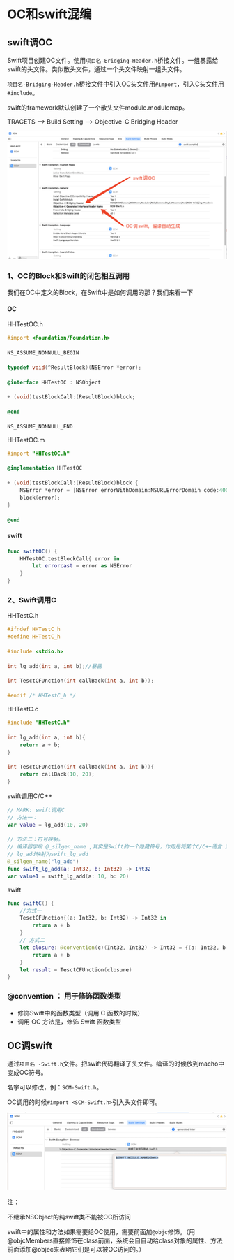 # OC和swift混编

## swift调OC

Swift项目创建OC文件。使用`项目名-Bridging-Header.h`桥接文件。一组暴露给swift的头文件。类似散头文件，通过一个头文件映射一组头文件。

`项目名-Bridging-Header.h`桥接文件中引入OC头文件用`#import`，引入C头文件用`#include`。

swift的framework默认创建了一个散头文件module.modulemap。

TRAGETS --> Build Setting --> Objective-C Bridging Header

![image-20221228171453313](OC和Swift混编.assets/image-20221228171453313.png)

### 1、OC的Block和Swift的闭包相互调用 

我们在OC中定义的Block，在Swift中是如何调用的那？我们来看一下 

#### OC

HHTestOC.h

```objective-c
#import <Foundation/Foundation.h>

NS_ASSUME_NONNULL_BEGIN

typedef void(^ResultBlock)(NSError *error);

@interface HHTestOC : NSObject

+ (void)testBlockCall:(ResultBlock)block;

@end

NS_ASSUME_NONNULL_END
```

HHTestOC.m

```objective-c
#import "HHTestOC.h"

@implementation HHTestOC

+ (void)testBlockCall:(ResultBlock)block {
    NSError *error = [NSError errorWithDomain:NSURLErrorDomain code:400 userInfo:nil];
    block(error);
}

@end
```

#### swift

```swift
func swiftOC() {
    HHTestOC.testBlockCall{ error in
        let errorcast = error as NSError
    }
}
```

### 2、Swift调用C

HHTestC.h

```c
#ifndef HHTestC_h
#define HHTestC_h

#include <stdio.h>

int lg_add(int a, int b);//暴露

int TesctCFUnction(int callBack(int a, int b));

#endif /* HHTestC_h */
```

HHTestC.c

```c
#include "HHTestC.h"

int lg_add(int a, int b){
    return a + b;
}

int TesctCFUnction(int callBack(int a, int b)){
    return callBack(10, 20);
}
```

swift调用C/C++

```swift
// MARK: swift调用C
// 方法一：
var value = lg_add(10, 20)

// 方法二：符号映射。
// 编译器字段 @_silgen_name ,其实是Swift的⼀个隐藏符号，作⽤是将某个C/C++语⾔ 函数直接映射为Swift函数。
// lg_add映射为swift_lg_add
@_silgen_name("lg_add")
func swift_lg_add(a: Int32, b: Int32) -> Int32
var value1 = swift_lg_add(a: 10, b: 20)
```

swift

```swift
func swiftC() {
    //方式一
    TesctCFUnction{(a: Int32, b: Int32) -> Int32 in
        return a + b
    }
    // 方式二
    let closure: @convention(c)(Int32, Int32) -> Int32 = {(a: Int32, b: Int32) -> Int32 in
        return a + b
    }
    let result = TesctCFUnction(closure)
}
```

### @convention ： 用于修饰函数类型 

- 修饰Swift中的函数类型（调用 C 函数的时候） 
- 调用 OC 方法是，修饰 Swift 函数类型 

## OC调swift

通过`项目名 -Swift.h`文件。把swift代码翻译了头文件。编译的时候放到macho中变成OC符号。

名字可以修改，例：`SCM-Swift.h`。

OC调用的时候`#import <SCM-Swift.h>`引入头文件即可。

![image-20221228142857089](OC和Swift混编.assets/image-20221228142857089.png)

注：

不继承NSObject的纯swift类不能被OC所访问

swift中的属性和方法如果需要给OC使用，需要前面加`@objc`修饰。（用@objcMembers直接修饰在class前面，系统会自自动给class对象的属性、方法前面添加@objec来表明它们是可以被OC访问的。）
